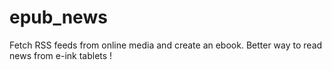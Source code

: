 # epub_news
Fetch RSS feeds from online media and create an ebook. Better way to read news from e-ink tablets !
